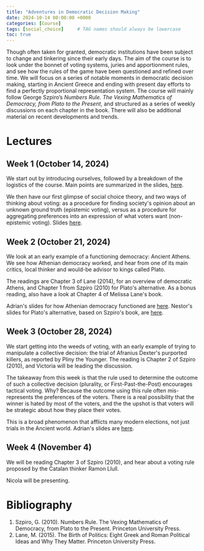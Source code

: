 ```yaml
---
title: "Adventures in Democratic Decision Making"
date: 2024-10-14 00:00:00 +0000
categories: [Course]
tags: [social_choice]     # TAG names should always be lowercase
toc: true
---
```


Though often taken for granted, democratic institutions have been subject to change and tinkering since their early days. 
The aim of the course is to look under the bonnet of voting systems, juries and apportionment rules, 
and see how the rules of the game have been questioned and refined over time. 
We will focus on a series of notable moments in democratic decision making, 
starting in Ancient Greece and ending with present day efforts to find a perfectly proportional representation system. 
The course will mainly follow George Szpiro’s *Numbers Rule. The Vexing Mathematics of Democracy, from Plato to the Present*, 
and structured as a series of weekly discussions on each chapter in the book. 
There will also be additional material on recent developments and trends.


# Lectures

## Week 1 (October 14, 2024)
We start out by introducing ourselves, followed by a breakdown of the logistics of the course. 
Main points are summarized in the slides, 
[here](/content/teaching/2024-2025-adventures-in-democratic-decision-making/01-1-logistics.pdf).

We then have our first glimpse of social choice theory,
and two ways of thinking about voting: 
as a procedure for finding society's opinion about an unknown ground truth (epistemic voting), 
versus as a procedure for aggregating preferences into an expression of what voters want (non-epistemic voting).
Slides [here](/content/teaching/2024-2025-adventures-in-democratic-decision-making/01-2-voting-epistemic-nonepistemic.pdf).


## Week 2 (October 21, 2024)
We look at an early example of a functioning democracy: Ancient Athens.
We see how Athenian democracy worked, and hear from one of its main critics, 
local thinker and would-be advisor to kings called Plato.

The readings are Chapter 3 of Lane (2014), for an overview of democratic Athens, 
and Chapter 1 from Szpiro (2010) for Plato's alternative.
As a bonus reading, also have a look at Chapter 4 of Melissa Lane's book.

Adrian's slides for how Athenian democracy functioned are 
[here](/content/teaching/2024-2025-adventures-in-democratic-decision-making/02-1-athenian-democracy.pdf).
Nestor's slides for Plato's alternative, based on Szpiro's book, are 
[here](/content/teaching/2024-2025-adventures-in-democratic-decision-making/02-2-nestor-antidemocrat.pdf).


## Week 3 (October 28, 2024)
We start getting into the weeds of voting, with an early example of trying 
to manipulate a collective decision: the trial of Afranius Dexter's purported killers, 
as reported by Pliny the Younger. 
The reading is Chapter 2 of Szpiro (2010), and Victoria will be leading the discussion.

The takeaway from this week is that the rule used to determine the outcome of such a collective decision
(plurality, or First-Past-the-Post) encourages tactical voting. Why? Because the outcome using this rule
often mis-represents the preferences of the voters. There is a real possibility that the winner is hated
by most of the voters, and the the upshot is that voters will be strategic about how they place their votes.

This is a broad phenomenon that afflicts many modern elections, not just trials in the Ancient world.
Adrian's slides are
[here](/content/teaching/2024-2025-adventures-in-democratic-decision-making/03-2-plurality-manipulation.pdf).

## Week 4 (November 4)
We will be reading Chapter 3 of Szpiro (2010), and hear about a voting rule proposed by the Catalan 
thinker Ramon Llull.

Nicola will be presenting.

# Bibliography
1. Szpiro, G. (2010). Numbers Rule. The Vexing Mathematics of Democracy, from Plato to the Present. Princeton University Press.
2. Lane, M. (2015). The Birth of Politics: Eight Greek and Roman Political Ideas and Why They Matter. Princeton University Press.

